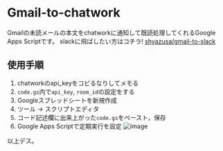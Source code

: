 # Gmail-to-chatwork

Gmailの未読メールの本文をchatworkに通知して既読処理してくれるGoogle Apps Scriptです。
slackに飛ばしたい方はコチラ! [shyazusa/gmail-to-slack](https://github.com/shyazusa/gmail-to-slack)

## 使用手順

1. chatworkのapi_keyをコピるなりしてメモる
2. `code.gs`内で`api_key`, `room_id`の設定をする
3. Googleスプレッドシートを新規作成
4. ツール → スクリプトエディタ
5. コード記述欄に出来上がった`code.gs`をペースト，保存
6. Google Apps Scriptで定期実行を設定
    ![image](https://user-images.githubusercontent.com/10899437/34185722-5d8e062a-e56a-11e7-9f49-4a630a29b6aa.png)

以上デス。
